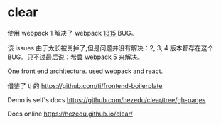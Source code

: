 # clear

使用 webpack 1 解决了 webpack [1315](https://github.com/webpack/webpack/issues/1315) BUG。 

该 issues 由于太长被关掉了,但是问题并没有解决：2, 3, 4 版本都存在这个BUG。只不过最后说：希冀 webpack 5 来解决。

One front end architecture. used webpack and react.

借鉴了 tj 的 https://github.com/tj/frontend-boilerplate

Demo is self's docs https://github.com/hezedu/clear/tree/gh-pages

Docs online https://hezedu.github.io/clear/


